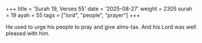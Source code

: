 +++
title = 'Surah 19, Verses 55'
date = '2025-08-27'
weight = 2305
surah = 19
ayah = 55
tags = ["lord", "people", "prayer"]
+++

He used to urge his people to pray and give alms-tax. And his Lord was well pleased with him.